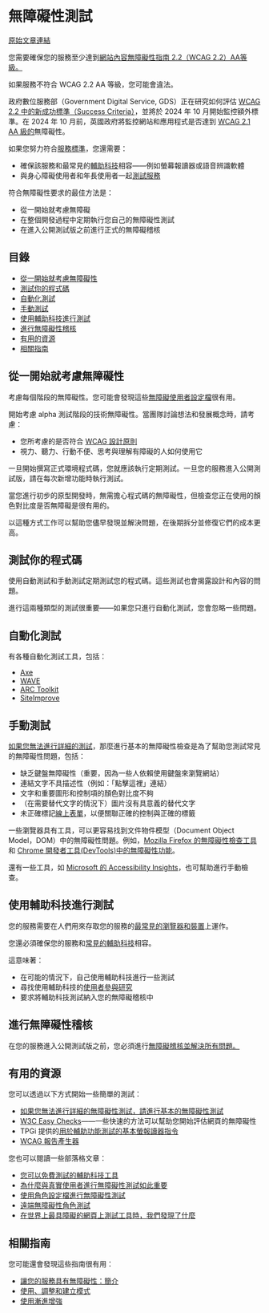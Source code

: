 # 無障礙性測試

[原始文章連結](https://www.gov.uk/service-manual/helping-people-to-use-your-service/testing-for-accessibility)

您需要確保您的服務至少達到[網站內容無障礙性指南 2.2（WCAG 2.2）AA等級。](https://www.gov.uk/service-manual/helping-people-to-use-your-service/understanding-wcag)

如果服務不符合 WCAG 2.2 AA 等級，您可能會違法。

政府數位服務部（Government Digital Service, GDS）正在研究如何評估 [WCAG 2.2 中的新成功標準（Success Criteria）](https://www.w3.org/TR/WCAG22/)，並將於 2024 年 10 月開始監控額外標準。在
2024 年 10 月前，英國政府將監控網站和應用程式是否達到 [WCAG 2.1 AA 級的](https://www.w3.org/TR/WCAG21/)無障礙性。

如果您努力符合[服務標準](https://www.gov.uk/service-manual/service-standard)，您還需要：

- 確保該服務和最常見的[輔助科技](./testing-with-assistive-technologies.md)相容——例如螢幕報讀器或語音辨識軟體
- 與身心障礙使用者和年長使用者一起[測試服務](https://www.gov.uk/service-manual/user-research/running-research-sessions-with-people-with-disabilities)

符合無障礙性要求的最佳方法是：

- 從一開始就考慮無障礙
- 在整個開發過程中定期執行您自己的無障礙性測試
- 在進入公開測試版之前進行正式的無障礙稽核

## 目錄

 - [從一開始就考慮無障礙性](#從一開始就考慮無障礙性)
 - [測試你的程式碼](#測試你的程式碼)
 - [自動化測試](#自動化測試)
 - [手動測試](#手動測試)
 - [使用輔助科技進行測試](#使用輔助科技進行測試)
 - [進行無障礙性稽核](#進行無障礙性稽核)
 - [有用的資源](#有用的資源)
 - [相關指南](#相關指南)

## 從一開始就考慮無障礙性

考慮每個階段的無障礙性。您可能會發現這些[無障礙使用者設定檔](https://www.gov.uk/government/publications/understanding-disabilities-and-impairments-user-profiles)很有用。

開始考慮 alpha
測試階段的技術無障礙性。當團隊討論想法和發展概念時，請考慮：

- 您所考慮的是否符合 [WCAG 設計原則](https://www.gov.uk/service-manual/helping-people-to-use-your-service/understanding-wcag-20#wcag-20-design-principles)
- 視力、聽力、行動不便、思考與理解有障礙的人如何使用它

一旦開始撰寫正式環境程式碼，您就應該執行定期測試。一旦您的服務進入公開測試版，請在每次新增功能時執行測試。

當您進行初步的原型開發時，無需擔心程式碼的無障礙性，但檢查您正在使用的顏色對比度是否無障礙是很有用的。

以這種方式工作可以幫助您儘早發現並解決問題，在後期拆分並修復它們的成本更高。

## 測試你的程式碼

使用自動測試和手動測試定期測試您的程式碼。這些測試也會揭露設計和內容的問題。

進行這兩種類型的測試很重要——如果您只進行自動化測試，您會忽略一些問題。

## 自動化測試

有各種自動化測試工具，包括：

- [Axe](https://www.deque.com/axe/)
- [WAVE](http://wave.webaim.org/extension/)
- [ARC Toolkit](https://www.tpgi.com/arc-platform/arc-toolkit/)
- [SiteImprove](https://www.siteimprove.com/integrations/browser-extensions/)

## 手動測試

[如果您無法進行詳細的測試](https://www.gov.uk/government/publications/doing-a-basic-accessibility-check-if-you-cant-do-a-detailed-one/doing-a-basic-accessibility-check-if-you-cant-do-a-detailed-one)，那麼進行基本的無障礙性檢查是為了幫助您測試常見的無障礙性問題，包括：

- 缺乏鍵盤無障礙性（重要，因為一些人依賴使用鍵盤來瀏覽網站）
- 連結文字不具描述性（例如：「點擊這裡」連結）
- 文字和重要圖形和控制項的顏色對比度不夠
- （在需要替代文字的情況下）圖片沒有具意義的替代文字
- 未正確標記[線上表單](https://design-system.service.gov.uk/components/)，以便關聯正確的控制與正確的標籤

一些瀏覽器具有工具，可以更容易找到文件物件模型（Document Object Model，DOM）中的無障礙性問題。例如，[Mozilla Firefox 的無障礙性檢查工具](https://developer.mozilla.org/en-US/docs/Tools/Accessibility_inspector)和 [Chrome 開發者工具(DevTools)中的無障礙性功能](https://developers.google.com/web/tools/chrome-devtools/accessibility/reference)。

還有一些工具，如 [Microsoft 的 Accessibility Insights](https://accessibilityinsights.io/)，也可幫助進行手動檢查。

## 使用輔助科技進行測試

您的服務需要在人們用來存取您的服務的[最常見的瀏覽器和裝置](https://www.gov.uk/service-manual/technology/designing-for-different-browsers-and-devices)上運作。

您還必須確保您的服務和[常見的輔助科技](./testing-with-assistive-technologies.md)相容。

這意味著：

- 在可能的情況下，自己使用輔助科技進行一些測試
- 尋找使用輔助科技的[使用者參與研究](https://www.gov.uk/service-manual/user-research/find-user-research-participants)
- 要求將輔助科技測試納入您的無障礙稽核中

## 進行無障礙性稽核

在您的服務進入公開測試版之前，您必須進行[無障礙稽核並解決所有問題。](https://www.gov.uk/service-manual/helping-people-to-use-your-service/getting-an-accessibility-audit)

## 有用的資源

您可以透過以下方式開始一些簡單的測試：

- [如果您無法進行詳細的無障礙性測試，請進行基本的無障礙性測試](https://www.gov.uk/government/publications/doing-a-basic-accessibility-check-if-you-cant-do-a-detailed-one/doing-a-basic-accessibility-check-if-you-cant-do-a-detailed-one)
- [W3C Easy Checks](https://www.w3.org/WAI/test-evaluate/preliminary/)——一些快速的方法可以幫助您開始評估網頁的無障礙性
- TPGi 提供的[用於輔助功能測試的基本螢報讀器指令](https://developer.paciellogroup.com/blog/2015/01/basic-screen-reader-commands-for-accessibility-testing/)
- [WCAG 報告產生器](https://www.w3.org/WAI/eval/report-tool/#/)

您也可以閱讀一些部落格文章：

- [您可以免費測試的輔助科技工具](https://accessibility.blog.gov.uk/2018/09/27/assistive-technology-tools-you-can-use-at-no-cost/)
- [為什麼與真實使用者進行無障礙性測試如此重要](https://accessibility.blog.gov.uk/2018/03/20/why-accessibility-testing-with-real-users-is-so-important/)
- [使用角色設定檔進行無障礙性測試](https://accessibility.blog.gov.uk/2019/02/11/using-persona-profiles-to-test-accessibility/)
- [遠端無障礙性角色測試](https://accessibility.blog.gov.uk/2021/03/30/remote-accessibility-persona-testing/)
- [在世界上最具障礙的網頁上測試工具時，我們發現了什麼](../accessbility/tools-cannot-covering-all-situation.md)

## 相關指南

您可能還會發現這些指南很有用：

- [讓您的服務具有無障礙性：簡介](https://www.gov.uk/service-manual/helping-people-to-use-your-service/making-your-service-accessible-an-introduction)
- [使用、調整和建立模式](https://www.gov.uk/service-manual/design/using-adapting-and-creating-patterns)
- [使用漸進增強](https://www.gov.uk/service-manual/technology/using-progressive-enhancement)

